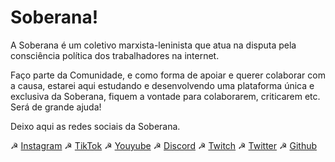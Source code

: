 # Soberana!

A Soberana é um coletivo marxista-leninista que atua na disputa pela consciência política dos trabalhadores na internet.

Faço parte da Comunidade, e como forma de apoiar e querer colaborar com a causa, estarei aqui estudando e desenvolvendo uma plataforma única e exclusiva da Soberana, fiquem a vontade para colaborarem, criticarem etc. Será de grande ajuda!

Deixo aqui as redes sociais da Soberana.

☭ [Instagram](https://www.instagram.com/soberana.tv/)
☭ [TikTok](https://www.tiktok.com/@cortescanhotos)
☭ [Youyube](https://www.youtube.com/channel/UC8tnKW-FN6LdvKazw5RmOOQ)
☭ [Discord](https://discord.com/invite/BZxknXgryM)
☭ [Twitch](https://www.twitch.tv/team/soberana)
☭ [Twitter](https://twitter.com/Soberana_TV)
☭ [Github](https://github.com/soberanatv)
